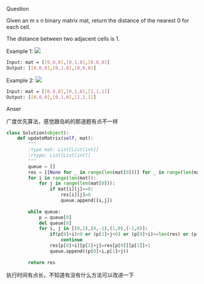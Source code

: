  Question
 
Given an m x n binary matrix mat, return the distance of the nearest 0 for each cell.

The distance between two adjacent cells is 1.

Example 1:
![](https://assets.leetcode.com/uploads/2021/04/24/01-1-grid.jpg)
```bash
Input: mat = [[0,0,0],[0,1,0],[0,0,0]]
Output: [[0,0,0],[0,1,0],[0,0,0]]
```

Example 2:
![](https://assets.leetcode.com/uploads/2021/04/24/01-2-grid.jpg)
```bash
Input: mat = [[0,0,0],[0,1,0],[1,1,1]]
Output: [[0,0,0],[0,1,0],[1,2,1]]
```

Anser

广度优先算法，感觉跟岛屿的那道题有点不一样
```python
class Solution(object):          
    def updateMatrix(self, mat):
        """
        :type mat: List[List[int]]
        :rtype: List[List[int]]
        """
        queue = []
        res = [[None for _ in range(len(mat[0]))] for _ in range(len(mat))]
        for i in range(len(mat)):
            for j in range(len(mat[0])):
                if mat[i][j]==0:
                    res[i][j]=0
                    queue.append([i,j])
       
        while queue:
            p = queue[0]
            del queue[0]
            for i, j in [(0,1),(0,-1),(1,0),(-1,0)]:
                if(p[0]+i)<0 or (p[1]+j<0) or (p[0]+i)>=len(res) or (p[1]+j)>=len(res[0]) or res[p[0]+i][p[1]+j]!=None:
                    continue
                res[p[0]+i][p[1]+j]=res[p[0]][p[1]]+1
                queue.append((p[0]+i,p[1]+j))
        
        return res
```

执行时间有点长，不知道有没有什么方法可以改进一下
